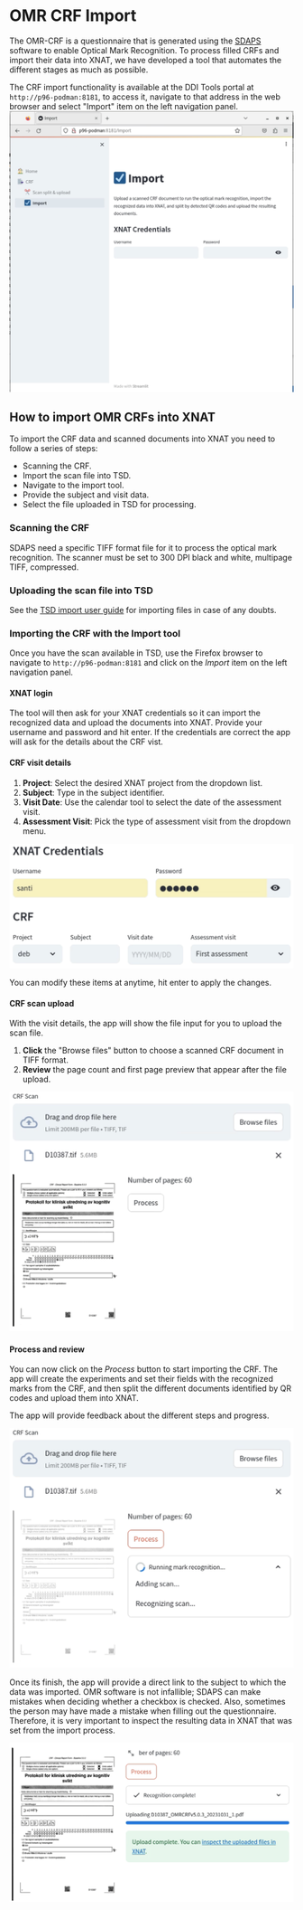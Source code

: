 # OMR CRF Import

The OMR-CRF is a questionnaire that is generated using the [SDAPS](https://sdaps.org/) software to enable Optical Mark Recognition. To process filled CRFs and import their data into XNAT, we have developed a tool that automates the different stages as much as possible.

The CRF import functionality is available at the DDI Tools portal at `http://p96-podman:8181`, to access it, navigate to that address in the web browser and select "Import" item on the left navigation panel. 
![Import overview](../img/crf/import/import_overview.png)

## How to import OMR CRFs into XNAT

To import the CRF data and scanned documents into XNAT you need to follow a series of steps: 
- Scanning the CRF.
- Import the scan file into TSD.
- Navigate to the import tool.
- Provide the subject and visit data.
- Select the file uploaded in TSD for processing. 

### Scanning the CRF
SDAPS need a specific TIFF format file for it to process the optical mark recognition. The scanner must be set to 300 DPI black and white, multipage TIFF, compressed.

### Uploading the scan file into TSD
See the [TSD import user guide](../tsd/tsdimport.md) for importing files in case of any doubts.

### Importing the CRF with the Import tool
Once you have the scan available in TSD, use the Firefox browser to navigate to `http://p96-podman:8181` and click on the _Import_ item on the left navigation panel. 

#### XNAT login
The tool will then ask for your XNAT credentials so it can import the recognized data and upload the documents into XNAT. Provide your username and password and hit enter. If the credentials are correct the app will ask for the details about the CRF vist. 

#### CRF visit details
1. **Project**: Select the desired XNAT project from the dropdown list.
2. **Subject**: Type in the subject identifier.
3. **Visit Date**: Use the calendar tool to select the date of the assessment visit.
4. **Assessment Visit**: Pick the type of assessment visit from the dropdown menu.

![Form Fields](../img/crf/import/loggedin.png)

You can modify these items at anytime, hit enter to apply the changes. 

#### CRF scan upload
With the visit details, the app will show the file input for you to upload the scan file. 
1. **Click** the "Browse files" button to choose a scanned CRF document in TIFF format.
2. **Review** the page count and first page preview that appear after the file upload.

![CRF](../img/crf/import/uploaded_crf.png)

#### Process and review
You can now click on the _Process_ button to start importing the CRF. The app will create the experiments and set their fields with the recognized marks from the CRF, and then split the different documents identified by QR codes and upload them into XNAT. 

The app will provide feedback about the different steps and progress. 

![CRF](../img/crf/import/progress.png)


Once its finish, the app will provide a direct link to the subject to which the data was imported. OMR software is not infallible; SDAPS can make mistakes when deciding whether a checkbox is checked. Also, sometimes the person may have made a mistake when filling out the questionnaire. Therefore, it is very important to inspect the resulting data in XNAT that was set from the import process.

![CRF](../img/crf/import/complete.png)
